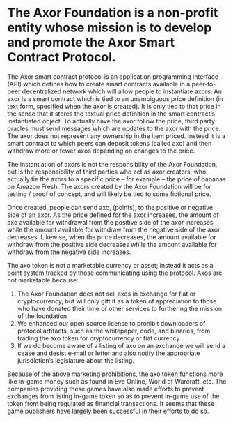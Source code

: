 # The Axor Foundation is a non-profit entity whose mission is to develop and promote the Axor Smart Contract Protocol. 

The Axor smart contract protocol is an application programming interface (API) which defines how to create smart contracts available in a peer-to-peer decentralized network which will allow people to instantiate axors. An axor is a smart contract which is tied to an unambiguous price definition (in text form, specified when the axor is created). It is only tied to that price in the sense that it stores the textual price definition in the smart contract’s instantiated object. To actually have the axor follow the price, third party oracles must send messages which are updates to the axor with the price. The axor does not represent any ownership in the item priced. Instead it is a smart contract to which peers can deposit tokens (called axo) and then withdraw more or fewer axos depending on changes to the price.

The instantiation of axors is not the responsibility of the Axor Foundation, but is the responsibility of third parties who act as axor creators, who actually tie the axors to a specific price – for example – the price of bananas on Amazon Fresh. The axors created by the Axor Foundation will be for testing / proof of concept, and will likely be tied to some fictional price. 

Once created, people can send axo, (points), to the positive or negative side of an axor. As the price defined for the axor increases, the amount of axo available for withdrawal from the positive side of the axor increases while the amount available for withdraw from the negative side of the axor decreases. Likewise, when the price decreases, the amount available for withdraw from the positive side decreases while the amount available for withdraw from the negative side increases. 

The axo token is not a marketable currency or asset; instead it acts as a point system tracked by those communicating using the protocol. Axos are not marketable because:
1.	The Axor Foundation does not sell axos in exchange for fiat or cryptocurrency, but will only gift it as a token of appreciation to those who have donated their time or other services to furthering the mission of the foundation
2.	We enhanced our open source license to prohibit downloaders of protocol artifacts, such as the whitepaper, code, and binaries, from trading the axo token for cryptocurrency or fiat currency
3.	If we do become aware of a listing of axo on an exchange we will send a cease and desist e-mail or letter and also notify the appropriate jurisdiction’s legislature about the listing. 

Because of the above marketing prohibitions, the axo token functions more like in-game money such as found in Eve Online, World of Warcraft, etc. The companies providing these games have also made efforts to prevent exchanges from listing in-game token so as to prevent in-game use of the token from being regulated as financial transactions. It seems that these game publishers have largely been successful in their efforts to do so. 
